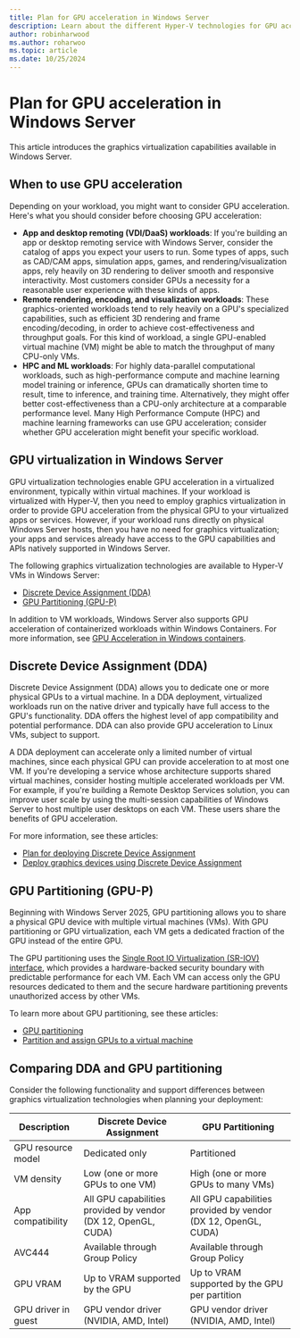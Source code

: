```yaml
---
title: Plan for GPU acceleration in Windows Server
description: Learn about the different Hyper-V technologies for GPU acceleration, including DDA and GPU partitioning.
author: robinharwood
ms.author: roharwoo
ms.topic: article
ms.date: 10/25/2024
---
```


# Plan for GPU acceleration in Windows Server

This article introduces the graphics virtualization capabilities available in Windows Server.

## When to use GPU acceleration

Depending on your workload, you might want to consider GPU acceleration. Here's what you should consider before choosing GPU acceleration:

- **App and desktop remoting (VDI/DaaS) workloads**: If you're building an app or desktop remoting service with Windows Server, consider the catalog of apps you expect your users to run. Some types of apps, such as CAD/CAM apps, simulation apps, games, and rendering/visualization apps, rely heavily on 3D rendering to deliver smooth and responsive interactivity. Most customers consider GPUs a necessity for a reasonable user experience with these kinds of apps.
- **Remote rendering, encoding, and visualization workloads**: These graphics-oriented workloads tend to rely heavily on a GPU's specialized capabilities, such as efficient 3D rendering and frame encoding/decoding, in order to achieve cost-effectiveness and throughput goals. For this kind of workload, a single GPU-enabled virtual machine (VM) might be able to match the throughput of many CPU-only VMs.
- **HPC and ML workloads**: For highly data-parallel computational workloads, such as high-performance compute and machine learning model training or inference, GPUs can dramatically shorten time to result, time to inference, and training time. Alternatively, they might offer better cost-effectiveness than a CPU-only architecture at a comparable performance level. Many High Performance Compute (HPC) and machine learning frameworks can use GPU acceleration; consider whether GPU acceleration might benefit your specific workload.

## GPU virtualization in Windows Server

GPU virtualization technologies enable GPU acceleration in a virtualized environment, typically within virtual machines. If your workload is virtualized with Hyper-V, then you need to employ graphics virtualization in order to provide GPU acceleration from the physical GPU to your virtualized apps or services. However, if your workload runs directly on physical Windows Server hosts, then you have no need for graphics virtualization; your apps and services already have access to the GPU capabilities and APIs natively supported in Windows Server.

The following graphics virtualization technologies are available to Hyper-V VMs in Windows Server:

- [Discrete Device Assignment (DDA)](#discrete-device-assignment-dda)
- [GPU Partitioning (GPU-P)](#gpu-partitioning-gpu-p)

In addition to VM workloads, Windows Server also supports GPU acceleration of containerized workloads within Windows Containers. For more information, see [GPU Acceleration in Windows containers](/virtualization/windowscontainers/deploy-containers/gpu-acceleration).

## Discrete Device Assignment (DDA)

Discrete Device Assignment (DDA) allows you to dedicate one or more physical GPUs to a virtual machine. In a DDA deployment, virtualized workloads run on the native driver and typically have full access to the GPU's functionality. DDA offers the highest level of app compatibility and potential performance. DDA can also provide GPU acceleration to Linux VMs, subject to support.

A DDA deployment can accelerate only a limited number of virtual machines, since each physical GPU can provide acceleration to at most one VM. If you're developing a service whose architecture supports shared virtual machines, consider hosting multiple accelerated workloads per VM. For example, if you're building a Remote Desktop Services solution, you can improve user scale by using the multi-session capabilities of Windows Server to host multiple user desktops on each VM. These users share the benefits of GPU acceleration.

For more information, see these articles:

- [Plan for deploying Discrete Device Assignment](plan-for-deploying-devices-using-discrete-device-assignment.md)
- [Deploy graphics devices using Discrete Device Assignment](../deploy/Deploying-graphics-devices-using-dda.md)

## GPU Partitioning (GPU-P)

Beginning with Windows Server 2025, GPU partitioning allows you to share a physical GPU device with multiple virtual machines (VMs). With GPU partitioning or GPU virtualization, each VM gets a dedicated fraction of the GPU instead of the entire GPU.

The GPU partitioning uses the [Single Root IO Virtualization (SR-IOV) interface](/windows-hardware/drivers/network/overview-of-single-root-i-o-virtualization--sr-iov-), which provides a hardware-backed security boundary with predictable performance for each VM. Each VM can access only the GPU resources dedicated to them and the secure hardware partitioning prevents unauthorized access by other VMs.

To learn more about GPU partitioning, see these articles:

- [GPU partitioning](../gpu-partitioning.md)
- [Partition and assign GPUs to a virtual machine](../partition-assign-vm-gpu.md)

## Comparing DDA and GPU partitioning

Consider the following functionality and support differences between graphics virtualization technologies when planning your deployment:

| Description | Discrete Device Assignment | GPU Partitioning |
|--|--|--|
| GPU resource model | Dedicated only | Partitioned |
| VM density | Low (one or more GPUs to one VM) | High (one or more GPUs to many VMs) |
| App compatibility | All GPU capabilities provided by vendor (DX 12, OpenGL, CUDA) | All GPU capabilities provided by vendor (DX 12, OpenGL, CUDA) |
| AVC444 | Available through Group Policy | Available through Group Policy |
| GPU VRAM | Up to VRAM supported by the GPU | Up to VRAM supported by the GPU per partition |
| GPU driver in guest | GPU vendor driver (NVIDIA, AMD, Intel) | GPU vendor driver (NVIDIA, AMD, Intel) |
